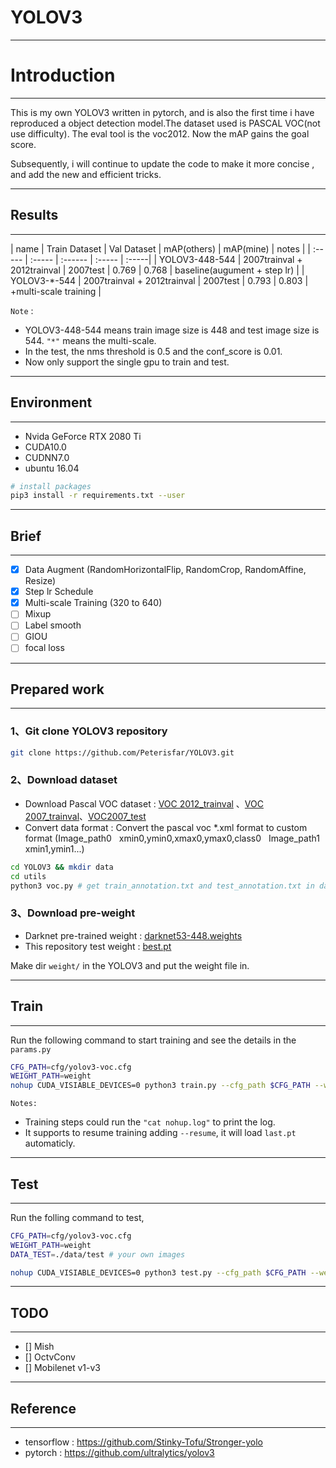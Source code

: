 # YOLOV3
---
# Introduction
---
This is my own YOLOV3 written in pytorch, and is also the first time i have reproduced a object detection model.The dataset used is PASCAL VOC(not use difficulty). The eval tool is the voc2012. Now the mAP gains the goal score.

Subsequently, i will continue to update the code to make it more concise , and add the new and efficient tricks.

---
## Results
---
| name | Train Dataset | Val Dataset | mAP(others) | mAP(mine) | notes |
| :----- | :----- | :------ | :----- | :-----|
| YOLOV3-448-544 | 2007trainval + 2012trainval | 2007test | 0.769 | 0.768 | baseline(augument + step lr) |
| YOLOV3-*-544 | 2007trainval + 2012trainval | 2007test | 0.793 | 0.803 | +multi-scale training |

    
`Note` : 

* YOLOV3-448-544 means train image size is 448 and test image size is 544. `"*"` means the multi-scale.
* In the test, the nms threshold is 0.5 and the conf_score is 0.01.
* Now only support the single gpu to train and test.

---
## Environment
---
* Nvida GeForce RTX 2080 Ti
* CUDA10.0
* CUDNN7.0
* ubuntu 16.04

```bash
# install packages
pip3 install -r requirements.txt --user
```

---
## Brief
---
* [x] Data Augment (RandomHorizontalFlip, RandomCrop, RandomAffine, Resize)
* [x] Step lr Schedule 
* [x] Multi-scale Training (320 to 640)
* [ ] Mixup
* [ ] Label smooth
* [ ] GIOU
* [ ] focal loss

---
## Prepared work
---
### 1、Git clone YOLOV3 repository 
```Bash
git clone https://github.com/Peterisfar/YOLOV3.git
```
### 2、Download dataset
* Download Pascal VOC dataset : [VOC 2012_trainval](http://host.robots.ox.ac.uk/pascal/VOC/voc2012/VOCtrainval_11-May-2012.tar) 、[VOC 2007_trainval](http://host.robots.ox.ac.uk/pascal/VOC/voc2007/VOCtrainval_06-Nov-2007.tar)、[VOC2007_test](http://host.robots.ox.ac.uk/pascal/VOC/voc2007/VOCtest_06-Nov-2007.tar)
* Convert data format : Convert the pascal voc *.xml format to custom format (Image_path0 &nbsp; xmin0,ymin0,xmax0,ymax0,class0 &nbsp; Image_path1 xmin1,ymin1...)

```bash
cd YOLOV3 && mkdir data
cd utils
python3 voc.py # get train_annotation.txt and test_annotation.txt in data/
```

### 3、Download pre-weight 
* Darknet pre-trained weight :  [darknet53-448.weights](https://pjreddie.com/media/files/darknet53_448.weights) 
* This repository test weight : [best.pt](https://pan.baidu.com/s/1wQgaBe81-OPm0YlbZFR_Kw)

Make dir `weight/` in the YOLOV3 and put the weight file in.

---
## Train
---
Run the following command to start training and see the details in the `params.py`

```Bash
CFG_PATH=cfg/yolov3-voc.cfg
WEIGHT_PATH=weight
nohup CUDA_VISIABLE_DEVICES=0 python3 train.py --cfg_path $CFG_PATH --weight_path $WEIGHT_PATH --gpu_id 0 > nohup.log 2>&1 &

```

`Notes:`

* Training steps could run the `"cat nohup.log"` to print the log.
* It supports to resume training adding `--resume`, it will load `last.pt` automaticly.

---
## Test
---
Run the folling command to test, 

```Bash
CFG_PATH=cfg/yolov3-voc.cfg
WEIGHT_PATH=weight
DATA_TEST=./data/test # your own images

nohup CUDA_VISIABLE_DEVICES=0 python3 test.py --cfg_path $CFG_PATH --weight_path $WEIGHT_PATH --gpu_id 0 --visiual $DATA_TEST --eval> nohup.log 2>&1 &

```
---
## TODO
---
* [] Mish
* [] OctvConv
* [] Mobilenet v1-v3

---
## Reference
---
* tensorflow : https://github.com/Stinky-Tofu/Stronger-yolo
* pytorch : https://github.com/ultralytics/yolov3
